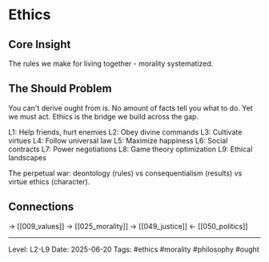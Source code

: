 # Ethics

## Core Insight
The rules we make for living together - morality systematized.

## The Should Problem

You can't derive ought from is. No amount of facts tell you what to do. Yet we must act. Ethics is the bridge we build across the gap.

L1: Help friends, hurt enemies
L2: Obey divine commands
L3: Cultivate virtues
L4: Follow universal law
L5: Maximize happiness
L6: Social contracts
L7: Power negotiations
L8: Game theory optimization
L9: Ethical landscapes

The perpetual war: deontology (rules) vs consequentialism (results) vs virtue ethics (character).

## Connections
→ [[009_values]]
→ [[025_morality]]
→ [[049_justice]]
← [[050_politics]]

---
Level: L2-L9
Date: 2025-06-20
Tags: #ethics #morality #philosophy #ought
